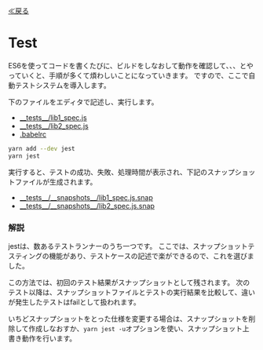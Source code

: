 [≪戻る](0.overview.md)

# Test

ES6を使ってコードを書くたびに、ビルドをしなおして動作を確認して、、、とやっていくと、手順が多くて煩わしいことになっていきます。
ですので、ここで自動テストシステムを導入します。

下のファイルをエディタで記述し、実行します。

* [\_\_tests\_\_/lib1_spec.js](../proj/__tests__/lib1_spec.js)
* [\_\_tests\_\_/lib2_spec.js](../proj/__tests__/lib2_spec.js)
* [.babelrc](../proj/.babelrc)

``` bash
yarn add --dev jest
yarn jest
```

実行すると、テストの成功、失敗、処理時間が表示され、下記のスナップショットファイルが生成されます。

* [\_\_tests\_\_/\_\_snapshots\_\_/lib1_spec.js.snap](../proj/__tests__/__snapshots__/lib1_spec.js.snap)
* [\_\_tests\_\_/\_\_snapshots\_\_/lib2_spec.js.snap](../proj/__tests__/__snapshots__/lib2_spec.js.snap)


### 解説

jestは、数あるテストランナーのうち一つです。
ここでは、スナップショットテスティングの機能があり、テストケースの記述で楽ができるので、これを選びました。

この方法では、初回のテスト結果がスナップショットとして残されます。
次のテスト以降は、スナップショットファイルとテストの実行結果を比較して、違いが発生したテストはfailとして扱われます。

いちどスナップショットをとった仕様を変更する場合は、スナップショットを削除して作成しなおすか、`` yarn jest -u ``オプションを使い、スナップショット上書き動作を行います。

